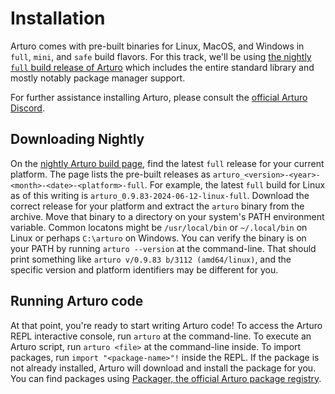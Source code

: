 # Installation

Arturo comes with pre-built binaries for Linux, MacOS, and Windows in `full`, `mini`, and `safe` build flavors.
For this track, we'll be using [the nightly `full` build release of Arturo][nightly] which includes the entire standard library and mostly notably package manager support.

For further assistance installing Arturo, please consult the [official Arturo Discord][discord].

## Downloading Nightly

On the [nightly Arturo build page][nightly], find the latest `full` release for your current platform.
The page lists the pre-built releases as `arturo_<version>-<year>-<month>-<date>-<platform>-full`.
For example, the latest `full` build for Linux as of this writing is `arturo_0.9.83-2024-06-12-linux-full`.
Download the correct release for your platform and extract the `arturo` binary from the archive.
Move that binary to a directory on your system's PATH environment variable.
Common locatons might be `/usr/local/bin` or `~/.local/bin` on Linux or perhaps `C:\arturo` on Windows.
You can verify the binary is on your PATH by running `arturo --version` at the command-line.
That should print something like `arturo v/0.9.83 b/3112 (amd64/linux)`, and the specific version and platform identifiers may be different for you.

## Running Arturo code

At that point, you're ready to start writing Arturo code!
To access the Arturo REPL interactive console, run `arturo` at the command-line.
To execute an Arturo script, run `arturo <file>` at the command-line inside.
To import packages, run `import "<package-name>"!` inside the REPL.
If the package is not already installed, Arturo will download and install the package for you.
You can find packages using [Packager, the official Arturo package registry][packager].

[nightly]: https://github.com/arturo-lang/nightly/releases
[packager]: https://pkgr.art/
[discord]: https://discord.gg/YdVK2CB
